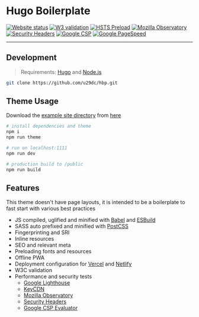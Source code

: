 # Hugo Boilerplate

[![Website status](https://img.shields.io/website?url=https%3A%2F%2Fhbp.vercel.app?style=flat&colorA=000000&colorB=000000)](https://hbp.vercel.app)
[![W3 validation](https://img.shields.io/w3c-validation/html?targetUrl=https%3A%2F%2Fhbp.vercel.app?style=flat&colorA=000000&colorB=000000)](https://validator.w3.org/nu/?showsource=yes&showoutline=yes&showimagereport=yes&doc=https%3A%2F%2Fhbp.vercel.app)
[![HSTS Preload](https://img.shields.io/hsts/preload/hbp.vercel.app?style=flat&colorA=000000&colorB=000000)](https://hstspreload.org/?domain=hbp.vercel.app)
[![Mozilla Observatory](https://img.shields.io/mozilla-observatory/grade-score/hbp.vercel.app.svg?style=flat&colorA=000000&colorB=000000)](https://observatory.mozilla.org/analyze/hbp.vercel.app)
[![Security Headers](https://img.shields.io/security-headers?url=https%3A%2F%2Fhbp.vercel.app?style=flat&colorA=000000&colorB=000000)](https://securityheaders.com/?q=https%3A%2F%2Fhbp.vercel.app&followRedirects=on)
[![Google CSP](https://img.shields.io/badge/-Google%20CSP%20Evaluator-000000?style=flat&colorA=000000&colorB=000000)](https://csp-evaluator.withgoogle.com/?csp=http://hbp.vercel.app)
[![Google PageSpeed](https://img.shields.io/badge/-Google%20PageSpeed-000000?style=flat&colorA=000000&colorB=000000)](https://developers.google.com/speed/pagespeed/insights/?url=https%3A%2F%2Fhbp.vercel.app)

---

## Development

> Requirements: [Hugo](https://github.com/gohugoio/hugo/releases) and [Node.js](https://nodejs.org/en/download/current)

```bash
git clone https://github.com/u29dc/hbp.git
```

## Theme Usage

Download the [example site directory](example) from [here](https://downgit.github.io/#/home?url=https://github.com/u29dc/hbp/tree/master/example)

```bash
# install dependencies and theme
npm i
npm run theme

# run on localhost:1111
npm run dev

# production build to /public
npm run build
```

## Features

This theme doesn't have page layouts, it is intended to be a boilerplate to fast start with various best practices

-   JS compiled, uglified and minified with [Babel](https://gohugo.io/hugo-pipes/babel/) and [ESBuild](https://gohugo.io/hugo-pipes/js/)
-   SASS auto prefixed and minified with [PostCSS](https://gohugo.io/hugo-pipes/postcss/)
-   Fingerprinting and SRI
-   Inline resources
-   SEO and relevant meta
-   Preloading fonts and resources
-   Offline PWA
-   Deployment configuration for [Vercel](https://vercel.com) and [Netlify](https://netlify.com)
-   W3C validation
-   Performance and security tests
    -   [Google Lighthouse](https://developers.google.com/speed/pagespeed/insights)
    -   [KeyCDN](https://tools.keycdn.com/performance)
    -   [Mozilla Observatory](https://observatory.mozilla.org)
    -   [Security Headers](https://securityheaders.com)
    -   [Google CSP Evaluator](https://csp-evaluator.withgoogle.com)
